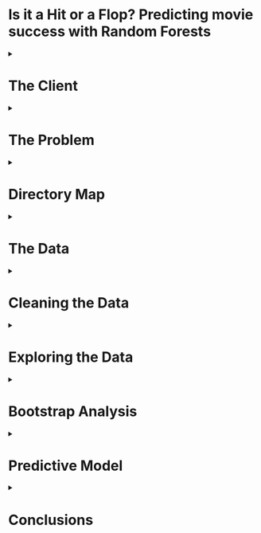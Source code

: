 <h1>Is it a Hit or a Flop? Predicting movie success with Random Forests</h1>

<details>
<summary><h1>The Client</h1></summary>
<p>
      
Film studios and investors who are considering financing a film.
</p>
</details>

<details>
<summary><h1>The Problem</h1></summary>
<p>
      
The film industry is already a billion dollar industry and steadily growing. The global box office revenue is forecast to increase 50 billion U.S. dollars in 2020<sup><a href = https://www.statista.com/topics/964/film/>[1]</a></sup>. The film "Avatar" is the current record holder for worldwide box office revenue is $2.8 billion with an estimated budget of $237 million. The risk, however, can be as great as the reward. One of the biggest box office bombs is "13th Warrior" which claimed an estimated loss of $129 million. Film studio executives and investors are constantly inundated with sales pitches for movies. How can anyone navigate the risk and choose a profitable film to finance? What does the next box office hit look like?
</p>
</details>

<details>
<summary><h1>Directory Map</h1></summary>
<p>
      
The directory structure of the code supporting this project:
      
```python
├─ data
│  ├─ raw (Kaggle dataset)
│  ├─ interim (supplementary web scraped data)
│  └─ processed (cleaned data for exploratory analysis)
│  
├─ notebooks (IPython notebooks for statistical analysis)
|
├─ report (figures for report/README.md)
|
└─ src (Python scripts)
   ├─ data (cleaning/processing data)
   ├─ tools (helper functions for analysis and visualizations)
   └─ model (Random Forest model)
```
</p>
</details>
   
<details>
<summary><h1>The Data</h1></summary>
<p>
      
The [TMDB data set from Kaggle](https://www.kaggle.com/tmdb/tmdb-movie-metadata/data) contains information for 5000 films. The raw and unprocessed data is located in the [`data`](https://github.com/wsjk/Capstone_1/tree/master/data) sub-directory.

The [TMDB data](https://github.com/wsjk/Capstone_1/tree/master/data/raw/tmdb-5000-movie-dataset.zip) is provided as two csv files: `tmdb_credits.csv`, `tmdb_movies.csv`.

The `tmdb_credits.csv` file contains cast and crew data including names, character names, gender, job title, and the order of billing. The `tmdb_movies.csv` file contains all other information regarding each movie including title, budget, revenue, language, popularity, runtime, viewer rating data, and release date. 

<details>
      <summary><h2>Alternative Datasets</h2></summary>
      <p>
Data could also be obtained from other movie databases such as IMDB. There is also a Python API for TMDB -- as well as IMDB -- but was not functioning properly at the time of this project. The same can also be said about the IMDB API. 
      </p>
      </details>

</p>
</details>


<details>
<summary><h1>Cleaning the Data</h1></summary>
<p>
      
The [`cleaning_data.py`](https://github.com/wsjk/Capstone_1/tree/master/src/data/cleaning_data.py) script conducts the initial munging of the raw csv files. The cleaned data files are saved with *\*_cleaned.csv* suffix. The final processed data for exploratory data analysis is located in the [`processed`](https://github.com/wsjk/Capstone_1/tree/master/data/folder) subfolder.

The process of cleaning `tmdb_movies.csv` includes:
* removing `original_title` and `homepage` columns
* renaming `id` column to `movie_id`
* setting `movie_id` and `title` columns as a multi-level index. The `movie_id` index is considered the foreign key that can be used to link any table created from TMDB dataset.

The process of cleaning `tmdb_credits.csv`includes:
* same steps for `tmdb_movies.csv` 
* flattening nested JSON data
* hardcoding corrected movie titles and release dates when special characters are present 
* address incorrect and missing values for budget, revenue, and runtime data

The JSON and non-JSON data columns were separated and saved into individual csv files to facilitate the process of handling JSON data. The columns with nested JSON data: `genres`, `keywords`, `production_companies`, `production_countries`, `spoken_languages`. Each column of JSON data was flattened and combined with the same \[`movie_id`, `title`\] multi-level index. 

Although there were no null values present in the data, there were numerous cases where a movie had $0 in budget and revenue, as well as 0 minutes runtime. A web scraper (see `movie_scraper.py`) was developed in Python to obtain data from searching the database in www.the-numbers.com. The search results contained links for a movie webpage that contained budget, revenue, and runtime data. The budget was referred to as *Production Budget*, runtime was referred to as *Running Time*, and the revenue was determined by taking the max value of Domestic, International, and Worldwide Box Office revenue due to the possibility that some movies only had Domestic or International revenue data. In some cases, the movie title from TMDB did not match the database in www.the-numbers.com and IMDB was used as a reference for possible alternate titles for these films. This process became tedious and highly labor intensive. Thus, only a handful of movies were manually corrected via alternative titles as this subset of films represented a small fraction of the dataset. For movies that returned several results from a title search, the correct result was determined based on release date. It is assumed that movies with the same title would not be released within several years of each other. If the scraper was unable to find budget, revenue, and/or runtime information on the website; the movie was deleted from the dataset. Out of 5000 movies in the original dataset, 4357 remained after cleaning process.
</p>
</details>

<details>
<summary><h1>Exploring the Data </h1></summary>
<p>

Out of all the variables that affect the making of a movie and influence its success, the analysis is focused specifically on variables that can be fixed prior to film production -- and prior to a major financial commitment. When a movie is pitched to studios, and other financiers, several variables can be defined such as the director, lead actors, writer, release date, and proposed budget. 

Exploring the data led to some interesting discoveries regarding net revenue and net revenue percentage. The net revenue is the difference between production budget and worldwide box office revenue. The net revenue percentage is calculated by dividing the net revenue by the production budget. 

`net revenue = budget - revenue`

`net revenue percentage = (budget - revenue) / budget`

The dataset is split into two main categories: `hits` and `flops`. Any movie that produces a positive net revenue was considered a `hit` movie. The remaining films who failed to break even are considered `flops`. The goal of this project is to be able to predict whether a movie is a `hit` or a `flop` based on the features that could be defined at the pitching stage of a film.

The exploratory analyses conducted on the data can be found in the following notebooks:
* [Analysis of Lead_Actor Influence](https://github.com/wsjk/Capstone_1/tree/master/notebooks/statistical_analysis_actors.ipynb)
* [Analysis of Crew Influence](https://github.com/wsjk/Capstone_1/tree/master/notebooks/statistical_analysis_crew.ipynb)
* [Analysis of Genre Influence](https://github.com/wsjk/Capstone_1/tree/master/notebooks/statistical_genre_actors.ipynb)
* [Analysis of Runtime Influence](https://github.com/wsjk/Capstone_1/tree/master/notebooks/statistical_runtime_actors.ipynb)
* [Analysis of Language Influence](https://github.com/wsjk/Capstone_1/tree/master/notebooks/statistical_language_actors.ipynb)

<details>
      <summary><h2> Initial Findings </h2></summary>
      <p>

The [`import_clean_data.py`](https://github.com/wsjk/Capstone_1/tree/master/src/data/import_clean_data.py) script is used to import clean, pre-processed data for exploratory analysis. All exploratory analyses are conducted in the IPython notebooks located [here](https://github.com/wsjk/Capstone_1/tree/master/notebooks)

</p>
</details>

<details>
      <summary><h3> Budget </h3></summary>
      <p>

As expected, there is a positive linear correlation (Pearson's r = 0.56) between budget (`budget`) and net revenue (`net`). On the other hand, the films with the highest net revenue percentage (`net_pct`) were on the lower end of spectrum for `budget`. Furthermore, the plots show that increasing `budget` past a certain threshold results in a low, and nearly constant level of `net_pct`. This may hint at the possibility that there is an optimal `budget` if the goal is to maximize `net_pct`. 

<div>
    <a href="https://plot.ly/~wsjk/1/?share_key=QwVayGJKukfjPbrzELFpe6" target="_blank" title="net vs budget" style="display: block; text-align: center;"><img src="https://plot.ly/~wsjk/1.png?share_key=QwVayGJKukfjPbrzELFpe6" alt="net vs budget" style="max-width: 100%;width: 600px;"  width="600" onerror="this.onerror=null;this.src='https://plot.ly/404.png';" /></a>
</div>

<div>
    <a href="https://plot.ly/~wsjk/3/?share_key=xZ7pBFB5GXb1QEiaIVkkcD" target="_blank" title="net_pct vs budget" style="display: block; text-align: center;"><img src="https://plot.ly/~wsjk/3.png?share_key=xZ7pBFB5GXb1QEiaIVkkcD" alt="net_pct vs budget" style="max-width: 100%;width: 600px;"  width="600" onerror="this.onerror=null;this.src='https://plot.ly/404.png';" /></a>
</div>

The histogram below shows the distribution of `hits` and `flops` for a range of production budgets and reinforces the idea that lower budget films generally return a profit. Although, the number of `flops` at lower budgets relative to `hits` is significant and the risk is much lower. The histogram also shows that as the budget increases, the number of `flops` relative to `hits` decreases. This could indicate that high production value can improve the chances of creating a box office hit.

<div>
    <a href="https://plot.ly/~wsjk/5/?share_key=hPHHZ17WCLTNkKC4KBcQuW" target="_blank" title="budget histogram" style="display: block; text-align: center;"><img src="https://plot.ly/~wsjk/5.png?share_key=hPHHZ17WCLTNkKC4KBcQuW" alt="Plot 5" style="max-width: 100%;width: 600px;"  width="600" onerror="this.onerror=null;this.src='https://plot.ly/404.png';" /></a>
</div>

Film budgets appear to have ballooned throughout the years and the number of high budget flops have decreased. It is possible that studios are getting smarter about their investments when the stakes are high. 

<div>
    <a href="https://plot.ly/~wsjk/7/?share_key=iPSdQAIpl1ozVxKDg62FDf" target="_blank" title="budget vs year" style="display: block; text-align: center;"><img src="https://plot.ly/~wsjk/7.png?share_key=iPSdQAIpl1ozVxKDg62FDf" alt="Plot 7" style="max-width: 100%;width: 600px;"  width="600" onerror="this.onerror=null;this.src='https://plot.ly/404.png';" /></a>
</div>

Plotting the log of the mean of film budgets per year, show that film budgets have increased at an exponential rate throughout time.
<div>
    <a href="https://plot.ly/~wsjk/23/?share_key=McGmihZyLzaUYmMZYXYzFg" target="_blank" title="log avg budget vs year" style="display: block; text-align: center;"><img src="https://plot.ly/~wsjk/23.png?share_key=McGmihZyLzaUYmMZYXYzFg" alt="Plot 23" style="max-width: 100%;width: 600px;"  width="600" onerror="this.onerror=null;this.src='https://plot.ly/404.png';" /></a>
</div>

The level of net revenue that films bring have also increased as of late, but it is also important to note that the losses have been held steady. The net revenue percentage, on the other hand, does not exhibit a clear trend with time.

<div>
    <a href="https://plot.ly/~wsjk/13/?share_key=61inZB9ZBwKPO2VSae9y8x" target="_blank" title="net vs year" style="display: block; text-align: center;"><img src="https://plot.ly/~wsjk/13.png?share_key=61inZB9ZBwKPO2VSae9y8x" alt="Plot 13" style="max-width: 100%;width: 600px;"  width="600" onerror="this.onerror=null;this.src='https://plot.ly/404.png';" /></a>
</div>

<div>
    <a href="https://plot.ly/~wsjk/15/?share_key=POPpsqV5on9GbFV9qFTzZC" target="_blank" title="net_pct vs year" style="display: block; text-align: center;"><img src="https://plot.ly/~wsjk/15.png?share_key=POPpsqV5on9GbFV9qFTzZC" alt="Plot 15" style="max-width: 100%;width: 600px;"  width="600" onerror="this.onerror=null;this.src='https://plot.ly/404.png';" /></a>
</div>

</p>
</details>

<details>
      <summary><h3> Actors </h3></summary>
      <p>

The data shows a trend in the average net revenue for veteran actors versus the average net revenue of movies from new faces as shown in the plot below. Actors with more film credits (larger bubbles) had a much lower average for net revenue and net revenue percentage. The actors with highest average net revenue and net revenue percentage are difficult to spot in the plot because they belonged to actors with a single credit. This may be evidence of regression to the mean for the level of success for an actor. The same trends have also been observed for directors.

<div>
    <a href="https://plot.ly/~wsjk/17/?share_key=v7aWcF2zjp3ObnhOao3ZP4" target="_blank" title="Plot 17" style="display: block; text-align: center;"><img src="https://plot.ly/~wsjk/17.png?share_key=v7aWcF2zjp3ObnhOao3ZP4" alt="Plot 17" style="max-width: 100%;width: 600px;"  width="600" onerror="this.onerror=null;this.src='https://plot.ly/404.png';" /></a>
</div>

The actors whose filmography generated the most and least amount of cumulative net revenue are shown in the box plots below. The spread of net revenue generated can be large for a given actor's film credits. A boxplot of the top grossing actors (i.e., the sum of net revenue of all film credits for each actor), is show below. We can see several recognizeable actors who often play major roles (e.g., Tom Hanks and Will Smith) and the actors who are have been generated the most net revenue overall would be Harry Potters stars Rupert Grint and Daniel Radcliffe.

![box_plot_hit_actor_sum]

A boxplot of the actors who have been involved with the most amount of hit movies (i.e., net revenue > 0) shows us a slightly different list of actors. Judging by the two box plots, it appears that Tom Cruise has been both highly successful and at a consistent rate.

![box_plot_hit_actor]

The same boxplots for actors in flops are shown below. The first box plot shows that films from Shea Whigham and Neil Maskill have accumulated the greatest loss in net revenue. The second boxplot shows the actors who have the most `flops` in their filmography and Val Kilmer takes the prize for most consistent in this category.

![box_plot_flop_actor_sum]

![box_plot_flop_actor]

Although, the track record of actors are not consistent in terms of their hits and flops. The following plots show the net revenue of actors who have generated the most and least amount of net revenue. Successful actors are not necessarily consistent and suffer from highs and lows in the revenue generated from their projects. The least successful actors, on the other hand, show some consistency in their filmography.

<div>
    <a href="https://plot.ly/~wsjk/43/?share_key=h864aQXAF41jzLpz4pQgOJ" target="_blank" title="Plot 43" style="display: block; text-align: center;"><img src="https://plot.ly/~wsjk/43.png?share_key=h864aQXAF41jzLpz4pQgOJ" alt="Plot 43" style="max-width: 100%;width: 600px;"  width="600" onerror="this.onerror=null;this.src='https://plot.ly/404.png';" /></a>
</div>

<div>
    <a href="https://plot.ly/~wsjk/45/?share_key=qDyPbKwTIBMR0mQVsIfVsV" target="_blank" title="Plot 45" style="display: block; text-align: center;"><img src="https://plot.ly/~wsjk/45.png?share_key=qDyPbKwTIBMR0mQVsIfVsV" alt="Plot 45" style="max-width: 100%;width: 600px;"  width="600" onerror="this.onerror=null;this.src='https://plot.ly/404.png';" /></a>
 </div>

</p>
</details>

<details>
      <summary><h3> Crew </h3></summary>
      <p>

Boxplots of the crew and their respective film credits are provided for those with the most `hits` and `flops` in their list of credits.  The crew consists of anyone other than actors including directors, executive producers, editors, writers, cinematographers, and directors of photography. 

<h3> Directors </h3>

The most consistently successful director according to the boxplots of cumulative net reveue below is Joss Whedon. And Morgan J. Freeman takes the prize for being the least successful director.

![box_top_dir]


![box_worst_dir]

Looking at the revenue history of the top Directors, Joss Whedon's films may have accumulated the most revenue, but James Cameron has helmed the single most successful movie. The track record of Director's are also a little less erratic compared to actors.

<div>
    <a href="https://plot.ly/~wsjk/47/?share_key=ZmVoy1EEJx20iDyqxsdqAd" target="_blank" title="Plot 47" style="display: block; text-align: center;"><img src="https://plot.ly/~wsjk/47.png?share_key=ZmVoy1EEJx20iDyqxsdqAd" alt="Plot 47" style="max-width: 100%;width: 600px;"  width="600" onerror="this.onerror=null;this.src='https://plot.ly/404.png';" /></a>
</div>

</p>
</details>

<details>
      <summary><h3> Writers </h3></summary>
      <p>

The clear winner for most successful writer in terms of cumulative net revenue, as well as the most successful writer/director combo, is James Cameron. Although, Cameron only has two writing credits to his name. It is also interesting to note that a majority of the successful writers are also directors.

![box_top_writer]

The least successful writers are Ken Hixon and James Gray. It is surprising to find Paul Thomas Anderson in this group considering the critical praise his films regularly receive. This provides evidence of the disparity between a film's reception by the general public and film critics.

![box_worst_writer]

<div>
    <a href="https://plot.ly/~wsjk/49/?share_key=vgDkBYbsjeEwHwIK6oEVse" target="_blank" title="Plot 49" style="display: block; text-align: center;"><img src="https://plot.ly/~wsjk/49.png?share_key=vgDkBYbsjeEwHwIK6oEVse" alt="Plot 49" style="max-width: 100%;width: 600px;"  width="600" onerror="this.onerror=null;this.src='https://plot.ly/404.png';" /></a>
</div>

</p>
</details>

<details>
      <summary><h3> Producers </h3></summary>
      <p>

The boxplots show that the most successful executive producer Laeta Kalogridis thanks to her involvement with Avatar and Shutter Island. For producers who have been involved in numerous films, Callum McDougall has consistently worked on very successful films such as the more recent James Bond films and Harry Potter.

![box_top_producer]

The most consistent out of the list of least successful crew members is executive producer Victor Loewy. 

![box_worst_producer]

Similar to Directors, the track record of Producers are less erratic than actors. The revenue for George Lucas over the course of his career show great success in his early years (e.g., Star Wars), a sharp dip (e.g., Howard the Duck) in the late 80's, and then an uptick again in the early 90's (e.g., Indiana Jones, Star Wars).

<div>
    <a href="https://plot.ly/~wsjk/55/?share_key=MqB4oGXxfC1SLDJDUQ8F42" target="_blank" title="Plot 55" style="display: block; text-align: center;"><img src="https://plot.ly/~wsjk/55.png?share_key=MqB4oGXxfC1SLDJDUQ8F42" alt="Plot 55" style="max-width: 100%;width: 600px;"  width="600" onerror="this.onerror=null;this.src='https://plot.ly/404.png';" /></a>
</div>

</p>
</details>

<details>
      <summary><h3> Genres </h3></summary>
      <p>

The TMDB dataset allows for a film to have several genres associated to it. A distribution of genres associated with films show that comedies and drama hold the lion's share. 

![genre_hist]

Although genre movies are prevalent, as shown in the histogram below, most successful movies are more "complex" and use multiple genres to describe it. It appears the key number of genres may be limited to three as there is a sharp drop afterwards -- possibly indicating that sometimes movies are too complex.

![genre_count_hist]

</p>
</details>

<details>
      <summary><h3> Runtime </h3></summary>
      <p>

The histogram below shows that both `hits` and `flops` have similar distributions and both types of films generally fall around the 100 minute mark. 

![runtime_hist]

</p>
</details>
</p>
</details>

<details>
   <summary><h1> Bootstrap Analysis </h1></summary>
   <p>
         
Bootstrapping is used to calculate confidence intervals for several of the features that were expected to be strong predictors of a film's performance.

<h2> Budget </h2>

As mentioned earlier, the budget appears to be positively correlated with net revenue. The 95% confidence interval for the mean budget of `hits` is between $36.7 million and $40.2 million. For `flops`, there is 95% confidence that the mean of the budget is between $22.5 million and $25.4 million.

<h2> Runtime </h2>

With some bootstrapping, we observed that there was a significant difference between the runtimes of hits and flops. Most hit movies had a runtime between 109 and 110 minutes while flops were between 104 and 107 minutes long.

![figure_4]

</p>
</details>

<details>
   <summary><h1>Predictive Model</h1></summary>
      
The Random Forest algorithm is used to develop a classifier to predict whether a movie will be a `hit` or a `flop` given a set of features for the film. Random Forest Classifiers from Python's `Sci-Kit Learn` module is developed. The model will be used to provide the probability of whether a movie will be a `hit` or a `flop`.

Files related to developing, training, and running the model are located in the [`model`](https://github.com/wsjk/Capstone_1/tree/master/src/model) folder.

A Jupyter Notebook with a walkthrough of the model is provided in [`RandomForestClassifier.ipynb`](https://github.com/wsjk/Capstone_1/blob/master/notebooks/RandomForestClassifier.ipynb).

<details>
      <summary><h2> The Model </h2></summary>
            <p>

Random Forest models takes an ensemble approach by using Decision Trees combined with Bootstrap Aggregation (bagging) techniques. Decision Trees alone suffer from overfitting issues, but bagging helps by training Decision Trees with data created from bootstrapping the training dataset and then combining the predictions. Random Forest takes it one step further by adding randomization to the number of features included when bootstrapping the training data. The resulting predictions from the individual trees are less correlated with eachother to further reduce the variance and overfitting of the model predictions.

</p>
</details>

<details>
      <summary><h2> Feature Selection </h2></summary>
      <p>

Feature selection and processing is conducted with the Python script: [`get_features.py`](https://github.com/wsjk/Capstone_1/blob/master/src/model/get_features.py). The Python script saves the processed feature set as csv files in [`notebooks`](https://github.com/wsjk/Capstone_1/blob/master/notebooks) directory.

The total list of features used to train the model are listed below.

* Budget
* Genres Features
```bash
`genre_count`, `action`, `adventure`, `animation`, `comedy`, `crime`, `documentary`, `drama`, `family`, `fantasy`, `foreign`, `history`, `horror`, `music`, `mystery`, `romance`, `science fiction`, `tv movie`, `thriller`, `war`, `western`
```
* Cast and Crew Features
```bash
`director_unknown`, `director_male`, `director_female`, `director_credits`, `director_net_to_date`, `actor_unknown`, `actor_male`, `actor_female`, `actor_credits`, `actor_net_to_date`, `writer_unknown`, `writer_male`, `writer_female`, `writer_credits`, `writer_net_to_date`
```
* Runtime
* Release Date Features
```bash
`release_year`, `January`, `February`, `March`, `April`, `May`, `June`, `July`, `August`, `September`, `October`, `November`, `December`, `Monday`, `Tuesday`, `Wednesday`, `Thursday`, `Friday`, `Saturday`, `Sunday
```
* Language Count

Notes about feature selection:
* One-hot encoding technique on the Genre, Cast & Crew, and Release Date Features
* `genre_count` feature represent the total number of genres associated with each film
* Cast and Crew features include gender, role (e.g., Director, Producer, Writer), and their `net_to_date` -- which is the cumulative sum of the net revenue of their filmography to date
* Cast and Crew members with unknown gender are represented by feature with suffix `_unknown` 
* Release Date features originally include day of the month (1 - 31), but initial phases of training the model showed that these features had low importance

</p>
</details>

<details>
      <summary><h2> Tuning Hyperparameters </h2></summary>
      <p>
         
The process of tuning the hyperparameters of the Random Forest Classifier is split into two phases:
1.  Use sklearn.RandomizedSearchCV() to do some initial exploration of hyperparameter values 
2.  Use sklearn.GridSearchCV() to fine tune the hyperparameters using the best parameter obtained from RandomSearchCV

Step 1 of the training process is conducted in [`rf_randomsearchcv.py`](https://github.com/wsjk/Capstone_1/blob/master/src/model/rf_randomsearchcv.py). The hyperparameter values were chosen randomly within a specific range of values. The range of values for each hyperparameter are:

```bash
{
  "oob_score": [True,False],
  "n_estimators": np.arange(10, 500, 10),
  "max_depth": np.arange(10, 500, 10),
  "min_samples_split": np.arange(2,150,1),
  "min_samples_leaf": np.arange(2,60,1),
  "max_leaf_nodes": np.arange(2,60,1),
  'max_features': ['auto','log2','sqrt',None],
  'criterion': ['gini', 'entropy'],
              }
```

The results of the RandomizedSearchCV process are shown below. The plots show the mean train (left column of plots) and test (right column of plots) scores for varying values for the hyperparameters.
            
![train_vs_test]


The hyperparameter values above provide a starting point for GridSearchCV process for Step 2 of the tuning process. The following table contains the hyperparameter values that led to the top 3 mean test and training scores from RandomizedSearchCV.

| param_criterion | param_max_depth | param_max_leaf_nodes | param_min_samples_leaf | param_min_samples_split | param_n_estimators | param_oob_score |
|:---------------:|:---------------:|:--------------------:|:----------------------:|:-----------------------:|:------------------:|:---------------:|
| gini    |310  | 49 | 4  | 2   | 370 | FALSE |
| gini    | 340 | 33 | 2  | 28  | 220 | TRUE  |
| gini    | 260 | 56 | 6  | 2   | 330 | FALSE |
| gini    | 70  | 25 | 56 | 95  | 20  | FALSE |
| entropy | 400 | 22 | 8  | 85  | 420 | TRUE  |
| gini    | 60  | 30 | 5  | 147 | 170 | TRUE  | 


Using the best hyperparameters obtained from the random search, a range of hyperparameters used for the grid search are 
```bash
{
'criterion': ['gini', 'entropy'],
'max_depth': range(60,332),
'max_leaf_nodes': range(22, 52),
'min_samples_leaf': range(2, 52),
'min_samples_split': range(2, 118),
'n_estimators': range(20, 340),
'oob_score': [False, True]
 }
```

With a `mean_test_score` of 0.61, `mean_train_score` of 0.70, and an `accuracy_score` of 0.70; the best overall parameters obtained from the grid search are
```bash
RandomForestClassifier(
bootstrap=True, class_weight=None, criterion='gini',
max_depth=330, max_features=None, max_leaf_nodes=34,
min_impurity_decrease=0.0, min_impurity_split=None,
min_samples_leaf=23, min_samples_split=109,
min_weight_fraction_leaf=0.0, n_estimators=30, n_jobs=1,
oob_score=True, random_state=42, verbose=0, warm_start=False)
```

</p>
</details>
      
<details>
      <summary><h2> Feature Importance </h2></summary>
      <p>

Sci-Kit Learn's RandomForestClassifier also provides a list of feature importance. The `budget`, `release_year`, and `runtime` features are considered the most important predictor, while some gender, genre, and release date features have no importance at all. The fact that the top features are the only continuous features in the dataset may not be coincidental. There have been some studies that show that one-hot encoding categorical variables -- which was done for this dataset -- can erode the performance of Random Forest Classifers
<sup><a href = https://roamanalytics.com/2016/10/28/are-categorical-variables-getting-lost-in-your-random-forests/>[2]</a></sup>. 

| feature | importance |
|:---------------:|:---------------:|
| budget | 0.243
| runtime | 0.060
| release_year | 0.243
| actor_unknown | 0.003 | 
| actor_male | 0.0 | 
| actor_female | 0.021 | 
| actor_credits | 0.019 | 
| actor_net_to_date | 0.054 | 
| director_unknown | 0.003 | 
| director_male | 0.0 | 
| director_female | 0.0 | 
| director_credits | 0.010 | 
| director_net_to_date | 0.145 | 
| writer_unknown | 0.005 | 
| writer_male | 0.003 | 
| writer_female | 0.006 | 
| writer_credits | 0.022 | 
| writer_net_to_date | 0.050 | 
| action | 0.003 | 
| adventure | 0.0 | 
| animation | 0.0 | 
| comedy | 0.008 | 
| crime | 0.002 | 
| documentary | 0.0 | 
| drama | 0.010| 
| family | 0.006 | 
| fantasy | 0.0 | 
| foreign | 0.0 | 
| history | 0.0 | 
| horror | 0.009 | 
| music | 0.0 | 
| mystery | 0.003 | 
| romance | 0.004 | 
| science fiction | 0.0 | 
| tv movie | 0.0 | 
| thriller | 0.0 | 
| war | 0.0 | 
| western | 0.0 | 
| genre_count | 0.023 | 
| language_count | 0.007 | 
| January | 0.0 | 
| February | 0.002 | 
| March | 0.0 | 
| April | 0.004 | 
| May | 0.0 | 
| June | 0.0 | 
| July | 0.0 | 
| August | 0.003 | 
| September | 0.001 | 
| October | 0.0 | 
| November | 0.0 | 
| December | 0.002 | 
| Monday | 0.0 | 
| Tuesday | 0.0 | 
| Wednesday | 0.013| 
| Thursday | 0.003 | 
| Friday | 0.011 | 
| Saturday | 0.0 | 
| Sunday | 0.0 | 
</p>
</details>   

<details>
 <summary><h2> Model Performance </h2></summary>
 <p>

As mentioned before, the Random Forest Classifier mean test score was 0.61. The confusion matrix from running the model on the test data set is provided below. The dataset had more `hits` than `flops` and the confusion matrix shows that the model may be more pre-disposed to classifying a film as a `hit`. 

|  |  | Actual | Actual |
|:---------------:|:---------------:|:---------------:|:---------------:|
|  |  | `flop` | `hit` |
| Predicted | `flop` | 66 | 58 | 
| Predicted | `hit` | 95 | 172 | 

       
The overall results of testing are provided below. The model provides the probability of a film being either a `hit` or a `flop`. The actual value is provided in the `target` column. The correctly classified -- and with high confidence -- the more well-known hit films such as `The Good, the Bad, and the Ugly`, `Dawn of the Planet of the Apes`, and `The Revenant`. The model, however, is not as confident at predicting `flop`s. Out of the films in the test dataset, the model predicted `ATL` to have the highest probability (0.66) of being a `flop`. The model was incorrect as `ATL` was actually a `hit`. Out of the films where the model correclty predicted a `flop`, `All the Real Girls` received the highest probability of being a `flop` at 0.63. 

On the other hand, there are also several examples of the model predicting a high probability of a `hit` for a film that turned out to be a `flop`. Out of all movies that were incorrectly predicted to be a `hit`, `The Molly Maguires` received the highest probability of 0.85. 
       
| title | hit | flop | target |
|:---------------:|:---------------:|:---------------:|:---------------:|
| The Goods: Live Hard Sell Hard | 0.43 | 0.57 | 1.0 | 
| Stiff Upper Lips | 0.51 | 0.49 | -1.0 | 
| ATL | 0.34 | 0.66 | 1.0 | 
| Censored Voices | 0.43 | 0.57 | -1.0 | 
| Fateless | 0.43 | 0.57 | -1.0 | 
| Lars and the Real Girl | 0.53 | 0.47 | -1.0 | 
| The Caveman's Valentine | 0.48 | 0.52 | -1.0 | 
| The Broken Hearts Club: A Romantic Comedy | 0.45 | 0.55 | 1.0 | 
| Abandon | 0.46 | 0.54 | -1.0 | 
| 10 Things I Hate About You | 0.49 | 0.51 | 1.0 | 
| Supercross | 0.50 | 0.50 | -1.0 | 
| Super 8 | 0.79 | 0.21 | 1.0 | 
| Dragon Blade | 0.73 | 0.27 | 1.0 | 
| The Masked Saint | 0.43 | 0.57 | -1.0 | 
| The Blue Room | 0.49 | 0.51 | 1.0 | 
| Sky High | 0.61 | 0.39 | 1.0 | 
| Remember Me | 0.48 | 0.52 | 1.0 | 
| Eve's Bayou | 0.50 | 0.50 | 1.0 | 
| The Good Night | 0.52 | 0.48 | -1.0 | 
| Beloved | 0.76 | 0.24 | -1.0 | 
| Yes | 0.50 | 0.50 | -1.0 | 
| Misconduct | 0.52 | 0.48 | -1.0 | 
| Promised Land | 0.64 | 0.36 | -1.0 | 
| Wild Grass | 0.44 | 0.56 | -1.0 | 
| A Cinderella Story | 0.51 | 0.49 | 1.0 | 
| Tsotsi | 0.37 | 0.63 | 1.0 | 
| Fish Tank | 0.49 | 0.51 | -1.0 | 
| The Devil Inside | 0.55 | 0.45 | 1.0 | 
| The Croods | 0.88 | 0.12 | 1.0 | 
| Killers | 0.82 | 0.18 | 1.0 | 
| Florence Foster Jenkins | 0.75 | 0.25 | 1.0 | 
| Maniac | 0.70 | 0.30 | -1.0 | 
| Home Run | 0.43 | 0.57 | 1.0 | 
| Another Year | 0.56 | 0.44 | 1.0 | 
| Out Cold | 0.47 | 0.53 | -1.0 | 
| Eden Lake | 0.44 | 0.56 | 1.0 | 
| RockNRolla | 0.71 | 0.29 | 1.0 | 
| Space Dogs | 0.52 | 0.48 | -1.0 | 
| The Witch | 0.52 | 0.48 | 1.0 | 
| Sugar Hill | 0.54 | 0.46 | 1.0 | 
| Twin Falls Idaho | 0.44 | 0.56 | 1.0 | 
| 16 Blocks | 0.83 | 0.17 | 1.0 | 
| Raising Victor Vargas | 0.41 | 0.59 | 1.0 | 
| The Sweeney | 0.46 | 0.54 | 1.0 | 
| Your Sister's Sister | 0.52 | 0.48 | 1.0 | 
| Law Abiding Citizen | 0.79 | 0.21 | 1.0 | 
| World Trade Center | 0.85 | 0.15 | 1.0 | 
| Slums of Beverly Hills | 0.50 | 0.50 | 1.0 | 
| Mother and Child | 0.50 | 0.50 | -1.0 | 
| Before Midnight | 0.56 | 0.44 | 1.0 | 
| Chain Letter | 0.53 | 0.47 | -1.0 | 
| Molly | 0.47 | 0.53 | -1.0 | 
| The Wraith | 0.80 | 0.20 | 1.0 | 
| Stoker | 0.61 | 0.39 | 1.0 | 
| Bon Cop Bad Cop | 0.47 | 0.53 | 1.0 | 
| Get on the Bus | 0.51 | 0.49 | 1.0 | 
| The Book of Life | 0.69 | 0.31 | 1.0 | 
| "The Good, the Bad, and the Ugly" | 0.86 | 0.14 | 1.0 | 
| The Rules of Attraction | 0.46 | 0.54 | 1.0 | 
| The Gift | 0.51 | 0.49 | 1.0 | 
| Margaret | 0.58 | 0.42 | -1.0 | 
| Miss Congeniality | 0.65 | 0.35 | 1.0 | 
| Journey to Saturn | 0.36 | 0.64 | 1.0 | 
| Close Encounters of the Third Kind | 0.83 | 0.17 | 1.0 | 
| X-Men: First Class | 0.86 | 0.14 | 1.0 | 
| Walking With Dinosaurs | 0.82 | 0.18 | 1.0 | 
| The Hateful Eight | 0.83 | 0.17 | 1.0 | 
| Two Can Play That Game | 0.50 | 0.50 | 1.0 | 
| Dawn of the Planet of the Apes | 0.84 | 0.16 | 1.0 | 
| Mozart's Sister | 0.49 | 0.51 | -1.0 | 
| I Hope They Serve Beer in Hell | 0.39 | 0.61 | -1.0 | 
| The Pirates! In an Adventure with Scientists! | 0.69 | 0.31 | 1.0 | 
| Space Jam | 0.65 | 0.35 | 1.0 | 
| Lockout | 0.56 | 0.44 | 1.0 | 
| Made | 0.44 | 0.56 | 1.0 | 
| The Names of Love | 0.53 | 0.47 | 1.0 | 
| Micmacs | 0.68 | 0.32 | -1.0 | 
| The Young Victoria | 0.60 | 0.40 | -1.0 | 
| The Purge | 0.52 | 0.48 | 1.0 | 
| Johnny Suede | 0.53 | 0.47 | -1.0 | 
| Ghost Rider: Spirit of Vengeance | 0.72 | 0.28 | 1.0 | 
| The Immigrant | 0.61 | 0.39 | -1.0 | 
| Silent Trigger | 0.48 | 0.52 | -1.0 | 
| Submarine | 0.48 | 0.52 | 1.0 | 
| Lone Survivor | 0.85 | 0.15 | 1.0 | 
| The Losers | 0.55 | 0.45 | -1.0 | 
| The Matrix | 0.68 | 0.32 | 1.0 | 
| Dreamer: Inspired By a True Story | 0.55 | 0.45 | 1.0 | 
| Dom Hemingway | 0.50 | 0.50 | -1.0 | 
| The Great Debaters | 0.49 | 0.51 | 1.0 | 
| Hard Candy | 0.41 | 0.59 | 1.0 | 
| The Last Exorcism Part II | 0.51 | 0.49 | 1.0 | 
| The Greatest Game Ever Played | 0.44 | 0.56 | -1.0 | 
| Surrogates | 0.87 | 0.13 | 1.0 | 
| A Low Down Dirty Shame | 0.69 | 0.31 | 1.0 | 
| Larry the Cable Guy: Health Inspector | 0.38 | 0.62 | -1.0 | 
| Saw V | 0.56 | 0.44 | 1.0 | 
| In the Company of Men | 0.51 | 0.49 | 1.0 | 
| Blackhat | 0.84 | 0.16 | -1.0 | 
| Big Eyes | 0.66 | 0.34 | 1.0 | 
| The Sweetest Thing | 0.66 | 0.34 | 1.0 | 
| Romance & Cigarettes | 0.38 | 0.62 | -1.0 | 
| Free Style | 0.45 | 0.55 | -1.0 | 
| Endless Love | 0.53 | 0.47 | 1.0 | 
| Shrek Forever After | 0.84 | 0.16 | 1.0 | 
| Creative Control | 0.44 | 0.56 | -1.0 | 
| Paul Blart: Mall Cop 2 | 0.79 | 0.21 | 1.0 | 
| Speedway Junky | 0.48 | 0.52 | -1.0 | 
| Akeelah and the Bee | 0.45 | 0.55 | 1.0 | 
| Corky Romano | 0.43 | 0.57 | 1.0 | 
| "Dancer |  Texas Pop. 81" | 0.51 | 0.49 | -1.0 | 
| Why Did I Get Married? | 0.70 | 0.30 | 1.0 | 
| The House Bunny | 0.67 | 0.33 | 1.0 | 
| Drowning Mona | 0.52 | 0.48 | -1.0 | 
| Wild Target | 0.60 | 0.40 | -1.0 | 
| Hostel | 0.39 | 0.61 | 1.0 | 
| Camping Sauvage | 0.43 | 0.57 | -1.0 | 
| Noah | 0.90 | 0.10 | 1.0 | 
| Radio | 0.63 | 0.37 | 1.0 | 
| Away We Go | 0.56 | 0.44 | -1.0 | 
| Fido | 0.46 | 0.54 | -1.0 | 
| Harvard Man | 0.50 | 0.50 | -1.0 | 
| A Room for Romeo Brass | 0.45 | 0.55 | -1.0 | 
| Ninja Assassin | 0.61 | 0.39 | 1.0 | 
| New Year's Eve | 0.85 | 0.15 | 1.0 | 
| TMNT | 0.57 | 0.43 | 1.0 | 
| Fifty Dead Men Walking | 0.56 | 0.44 | -1.0 | 
| Morning Glory | 0.79 | 0.21 | 1.0 | 
| Zack and Miri Make a Porno | 0.71 | 0.29 | 1.0 | 
| American Splendor | 0.40 | 0.60 | 1.0 | 
| Speed Racer | 0.82 | 0.18 | -1.0 | 
| Dawn of the Crescent Moon | 0.44 | 0.56 | -1.0 | 
| The Dead Girl | 0.56 | 0.44 | -1.0 | 
| The Rookie | 0.48 | 0.52 | 1.0 | 
| Lights Out | 0.56 | 0.44 | 1.0 | 
| 1911 | 0.64 | 0.36 | -1.0 | 
| My Big Fat Independent Movie | 0.47 | 0.53 | -1.0 | 
| Children of Heaven | 0.49 | 0.51 | 1.0 | 
| Behind Enemy Lines | 0.59 | 0.41 | 1.0 | 
| Twilight Zone: The Movie | 0.77 | 0.23 | 1.0 | 
| The Last Godfather | 0.54 | 0.46 | 1.0 | 
| Serenity | 0.63 | 0.37 | -1.0 | 
| The Other End of the Line | 0.42 | 0.58 | -1.0 | 
| Insidious | 0.70 | 0.30 | 1.0 | 
| All About Steve | 0.54 | 0.46 | 1.0 | 
| Win a Date with Tad Hamilton! | 0.57 | 0.43 | -1.0 | 
| The Skeleton Twins | 0.46 | 0.54 | 1.0 | 
| Central Intelligence | 0.84 | 0.16 | 1.0 | 
| Life During Wartime | 0.49 | 0.51 | -1.0 | 
| Basquiat | 0.42 | 0.58 | 1.0 | 
| Gunless | 0.52 | 0.48 | -1.0 | 
| Chappie | 0.81 | 0.19 | 1.0 | 
| The Terminal | 0.84 | 0.16 | 1.0 | 
| Weekend | 0.47 | 0.53 | 1.0 | 
| Takers | 0.58 | 0.42 | 1.0 | 
| Deterrence | 0.49 | 0.51 | -1.0 | 
| Bringing Down the House | 0.70 | 0.30 | 1.0 | 
| The Grudge | 0.55 | 0.45 | 1.0 | 
| Miracle at St. Anna | 0.79 | 0.21 | -1.0 | 
| Love & Basketball | 0.47 | 0.53 | 1.0 | 
| The Darkest Hour | 0.61 | 0.39 | 1.0 | 
| Frances Ha | 0.56 | 0.44 | 1.0 | 
| The World's End | 0.61 | 0.39 | 1.0 | 
| American Hustle | 0.86 | 0.14 | 1.0 | 
| Rocket Singh: Salesman of the Year | 0.46 | 0.54 | 1.0 | 
| Wild | 0.63 | 0.37 | 1.0 | 
| Something Borrowed | 0.71 | 0.29 | 1.0 | 
| Mulholland Drive | 0.52 | 0.48 | 1.0 | 
| Freddy vs. Jason | 0.55 | 0.45 | 1.0 | 
| Nacho Libre | 0.62 | 0.38 | 1.0 | 
| The Blind Side | 0.54 | 0.46 | 1.0 | 
| A Haunted House 2 | 0.70 | 0.30 | 1.0 | 
| Please Give | 0.67 | 0.33 | 1.0 | 
| One to Another | 0.41 | 0.59 | -1.0 | 
| "Mystery |  Alaska" | 0.62 | 0.38 | -1.0 | 
| Departure | 0.50 | 0.50 | -1.0 | 
| Foodfight! | 0.66 | 0.34 | -1.0 | 
| Rango | 0.88 | 0.12 | 1.0 | 
| Brokedown Palace | 0.42 | 0.58 | -1.0 | 
| Baghead | 0.49 | 0.51 | -1.0 | 
| Ponyo | 0.78 | 0.22 | 1.0 | 
| Zero Dark Thirty | 0.69 | 0.31 | 1.0 | 
| Nebraska | 0.65 | 0.35 | 1.0 | 
| X-Men | 0.66 | 0.34 | 1.0 | 
| Yoga Hosers | 0.68 | 0.32 | -1.0 | 
| Pitch Perfect 2 | 0.62 | 0.38 | 1.0 | 
| Janky Promoters | 0.67 | 0.33 | -1.0 | 
| Saved! | 0.49 | 0.51 | 1.0 | 
| Duplicity | 0.77 | 0.23 | -1.0 | 
| The Upside of Anger | 0.49 | 0.51 | 1.0 | 
| Eye of the Beholder | 0.50 | 0.50 | 1.0 | 
| Her | 0.61 | 0.39 | 1.0 | 
| Begin Again | 0.54 | 0.46 | 1.0 | 
| Friday the 13th: A New Beginning | 0.82 | 0.18 | 1.0 | 
| Slackers | 0.41 | 0.59 | -1.0 | 
| Crooklyn | 0.59 | 0.41 | -1.0 | 
| The Ladies Man | 0.43 | 0.57 | -1.0 | 
| The Adventures of Rocky & Bullwinkle | 0.62 | 0.38 | -1.0 | 
| Screwed | 0.47 | 0.53 | -1.0 | 
| The Christmas Candle | 0.52 | 0.48 | -1.0 | 
| Happy Feet | 0.85 | 0.15 | 1.0 | 
| Bucky Larson: Born to Be a Star | 0.70 | 0.30 | -1.0 | 
| Raise the Titanic | 0.76 | 0.24 | -1.0 | 
| Khumba | 0.54 | 0.46 | 1.0 | 
| Righteous Kill | 0.74 | 0.26 | 1.0 | 
| Collateral | 0.72 | 0.28 | 1.0 | 
| Nothing | 0.38 | 0.62 | -1.0 | 
| Raise Your Voice | 0.50 | 0.50 | -1.0 | 
| Salt | 0.88 | 0.12 | 1.0 | 
| Apocalypto | 0.78 | 0.22 | 1.0 | 
| Not Cool | 0.40 | 0.60 | -1.0 | 
| "South Park: Bigger |  Longer & Uncut" | 0.53 | 0.47 | 1.0 | 
| Along Came Polly | 0.61 | 0.39 | 1.0 | 
| All the Real Girls | 0.37 | 0.63 | -1.0 | 
 Wall Street: Money Never Sleeps | 0.87 | 0.13 | 1.0 | 
| Little Black Book | 0.54 | 0.46 | -1.0 | 
| Moonrise Kingdom | 0.64 | 0.36 | 1.0 | 
| Groove | 0.46 | 0.54 | 1.0 | 
| Middle of Nowhere | 0.52 | 0.48 | 1.0 | 
| Semi-Pro | 0.66 | 0.34 | -1.0 | 
| Air Bud | 0.50 | 0.50 | 1.0 | 
| J. Edgar | 0.82 | 0.18 | 1.0 | 
| The Dangerous Lives of Altar Boys | 0.42 | 0.58 | -1.0 | 
| The Visit | 0.70 | 0.30 | 1.0 | 
| You Will Meet a Tall Dark Stranger | 0.70 | 0.30 | 1.0 | 
| Eddie: The Sleepwalking Cannibal | 0.49 | 0.51 | -1.0 | 
| Shade | 0.53 | 0.47 | 1.0 | 
| Krush Groove | 0.82 | 0.18 | 1.0 | 
| The Players Club | 0.51 | 0.49 | 1.0 | 
| Teenage Mutant Ninja Turtles | 0.83 | 0.17 | 1.0 | 
| The Homesman | 0.54 | 0.46 | -1.0 | 
| Premium Rush | 0.72 | 0.28 | -1.0 | 
| Prisoners | 0.75 | 0.25 | 1.0 | 
| Beat the World | 0.48 | 0.52 | -1.0 | 
| Trance | 0.66 | 0.34 | 1.0 | 
| Grave Encounters | 0.40 | 0.60 | 1.0 | 
| LOL | 0.62 | 0.38 | -1.0 | 
| Alvin and the Chipmunks: Chipwrecked | 0.85 | 0.15 | 1.0 | 
| Skyfall | 0.88 | 0.12 | 1.0 | 
| Shanghai Surprise | 0.77 | 0.23 | -1.0 | 
| Epic Movie | 0.51 | 0.49 | 1.0 | 
| Saving Mr. Banks | 0.78 | 0.22 | 1.0 | 
| Priest | 0.69 | 0.31 | 1.0 | 
| Fled | 0.53 | 0.47 | -1.0 | 
| Funny People | 0.85 | 0.15 | -1.0 | 
| The Secret of Kells | 0.48 | 0.52 | -1.0 | 
| Joy Ride | 0.45 | 0.55 | 1.0 | 
| Plush | 0.57 | 0.43 | -1.0 | 
| Travellers and Magicians | 0.39 | 0.61 | -1.0 | 
| Steel | 0.45 | 0.55 | -1.0 | 
| Escape from Tomorrow | 0.44 | 0.56 | -1.0 | 
| The Grandmaster | 0.53 | 0.47 | 1.0 | 
| To Rome with Love | 0.76 | 0.24 | 1.0 | 
| A Very Harold & Kumar Christmas | 0.50 | 0.50 | 1.0 | 
| Free State of Jones | 0.84 | 0.16 | -1.0 | 
| For Your Consideration | 0.63 | 0.37 | -1.0 | 
| The Incredible Burt Wonderstone | 0.66 | 0.34 | -1.0 | 
| Two Lovers | 0.54 | 0.46 | -1.0 | 
| An American Carol | 0.69 | 0.31 | -1.0 | 
| The Inhabited Island | 0.62 | 0.38 | -1.0 | 
| Four Lions | 0.51 | 0.49 | 1.0 | 
| Predator 2 | 0.56 | 0.44 | 1.0 | 
| Slither | 0.55 | 0.45 | -1.0 | 
| Windsor Drive | 0.49 | 0.51 | -1.0 | 
| Men in Black 3 | 0.88 | 0.12 | 1.0 | 
| Casino Jack | 0.50 | 0.50 | -1.0 | 
| Without Limits | 0.42 | 0.58 | -1.0 | 
| Mutual Appreciation | 0.42 | 0.58 | 1.0 | 
| Turbulence | 0.62 | 0.38 | -1.0 | 
| The Perfect Man | 0.69 | 0.31 | 1.0 | 
| Trust | 0.53 | 0.47 | -1.0 | 
| The Butler | 0.56 | 0.44 | 1.0 | 
| Dumb and Dumber | 0.53 | 0.47 | 1.0 | 
| Can't Stop the Music | 0.85 | 0.15 | -1.0 | 
| Inherent Vice | 0.67 | 0.33 | -1.0 | 
| Cop Out | 0.68 | 0.32 | 1.0 | 
| Cheap Thrills | 0.50 | 0.50 | -1.0 | 
| Automata | 0.54 | 0.46 | -1.0 | 
| Jerry Maguire | 0.67 | 0.33 | 1.0 | 
| They | 0.51 | 0.49 | -1.0 | 
| Bad Moms | 0.63 | 0.37 | 1.0 | 
| Murderball | 0.35 | 0.65 | 1.0 | 
| Jonah: A VeggieTales Movie | 0.48 | 0.52 | 1.0 | 
| Sanctum | 0.62 | 0.38 | 1.0 | 
| The Pursuit of D.B. Cooper | 0.85 | 0.15 | -1.0 | 
| Fiza | 0.49 | 0.51 | -1.0 | 
| Panic Room | 0.76 | 0.24 | 1.0 | 
| The Blue Butterfly | 0.47 | 0.53 | -1.0 | 
| Think Like a Man Too | 0.73 | 0.27 | 1.0 | 
| The Boat That Rocked | 0.78 | 0.22 | -1.0 | 
| Because of Winn-Dixie | 0.53 | 0.47 | 1.0 | 
| One Hour Photo | 0.59 | 0.41 | 1.0 | 
| Land of the Lost | 0.85 | 0.15 | -1.0 | 
| Mama | 0.56 | 0.44 | 1.0 | 
| Valiant | 0.63 | 0.37 | -1.0 | 
| Man on Wire | 0.39 | 0.61 | 1.0 | 
| The 5th Quarter | 0.49 | 0.51 | -1.0 | 
| Red Riding Hood | 0.77 | 0.23 | 1.0 | 
| A Million Ways to Die in the West | 0.80 | 0.20 | 1.0 | 
| Johnson Family Vacation | 0.49 | 0.51 | 1.0 | 
| Beasts of the Southern Wild | 0.48 | 0.52 | 1.0 | 
| End of the Spear | 0.37 | 0.63 | 1.0 | 
| Dragon Nest: Warriors' Dawn | 0.69 | 0.31 | -1.0 | 
| The Molly Maguires | 0.85 | 0.15 | -1.0 | 
| Sabotage | 0.71 | 0.29 | -1.0 | 
| Marmaduke | 0.68 | 0.32 | 1.0 | 
| Ca$h | 0.49 | 0.51 | -1.0 | 
| Triangle | 0.47 | 0.53 | -1.0 | 
| What to Expect When You're Expecting | 0.83 | 0.17 | 1.0 | 
| End of Days | 0.77 | 0.23 | 1.0 | 
| 16 to Life | 0.47 | 0.53 | -1.0 | 
| Blended | 0.85 | 0.15 | 1.0 | 
| The Adventurer: The Curse of the Midas Box | 0.52 | 0.48 | -1.0 | 
| The Circle | 0.38 | 0.62 | 1.0 | 
| The Reef | 0.57 | 0.43 | 1.0 | 
| September Dawn | 0.46 | 0.54 | -1.0 | 
| The East | 0.66 | 0.34 | -1.0 | 
| Limbo | 0.63 | 0.37 | -1.0 | 
| Identity | 0.59 | 0.41 | 1.0 | 
| The Truman Show | 0.77 | 0.23 | 1.0 | 
| Taken 3 | 0.85 | 0.15 | 1.0 | 
| Hotel Transylvania 2 | 0.86 | 0.14 | 1.0 | 
| Dinner Rush | 0.46 | 0.54 | -1.0 | 
| Charlie St. Cloud | 0.77 | 0.23 | 1.0 | 
| One Man's Hero | 0.50 | 0.50 | -1.0 | 
| Quarantine | 0.49 | 0.51 | 1.0 | 
| Home on the Range | 0.63 | 0.37 | -1.0 | 
| The Book Thief | 0.69 | 0.31 | 1.0 | 
| Grindhouse | 0.78 | 0.22 | -1.0 | 
| The Yellow Handkerchief | 0.45 | 0.55 | -1.0 | 
| Malibu's Most Wanted | 0.41 | 0.59 | 1.0 | 
| Virgin Territory | 0.57 | 0.43 | -1.0 | 
| Kama Sutra - A Tale of Love | 0.50 | 0.50 | 1.0 | 
| Hostel: Part II | 0.67 | 0.33 | 1.0 | 
| The Book of Eli | 0.82 | 0.18 | 1.0 | 
| The Revenant | 0.86 | 0.14 | 1.0 | 
| Old Dogs | 0.77 | 0.23 | 1.0 | 
| Of Gods and Men | 0.47 | 0.53 | 1.0 | 
| Scream 4 | 0.82 | 0.18 | 1.0 | 
| Easy Virtue | 0.46 | 0.54 | 1.0 | 
| PCU | 0.52 | 0.48 | -1.0 | 
| Next Day Air | 0.44 | 0.56 | 1.0 | 
| Agent Cody Banks 2: Destination London | 0.45 | 0.55 | 1.0 | 
| The Original Kings of Comedy | 0.48 | 0.52 | 1.0 | 
| Dracula Untold | 0.70 | 0.30 | 1.0 | 
| Observe and Report | 0.49 | 0.51 | 1.0 | 
| Strangerland | 0.61 | 0.39 | -1.0 | 
| Prometheus | 0.84 | 0.16 | 1.0 | 
| 10 Days in a Madhouse | 0.49 | 0.51 | -1.0 | 
| The Adventures of Pinocchio | 0.45 | 0.55 | 1.0 | 
| The Express | 0.65 | 0.35 | -1.0 | 
| Rubber | 0.52 | 0.48 | -1.0 | 
| Yeh Jawaani Hai Deewani | 0.55 | 0.45 | 1.0 | 
| Diary of a Wimpy Kid: Dog Days | 0.55 | 0.45 | 1.0 | 
| Signs | 0.79 | 0.21 | 1.0 | 
| Barbarella | 0.84 | 0.16 | -1.0 | 
| Shadow Conspiracy | 0.72 | 0.28 | -1.0 | 
| Chuck & Buck | 0.44 | 0.56 | 1.0 | 
| Detroit Rock City | 0.42 | 0.58 | -1.0 | 
| Centurion | 0.58 | 0.42 | -1.0 | 
| 10th & Wolf | 0.49 | 0.51 | -1.0 | 
| Psycho Beach Party | 0.43 | 0.57 | -1.0 | 
| Penitentiary | 0.85 | 0.15 | 1.0 | 
| A Haunted House | 0.44 | 0.56 | 1.0 | 
| She Done Him Wrong | 0.83 | 0.17 | 1.0 | 
| Sinbad: Legend of the Seven Seas | 0.68 | 0.32 | -1.0 | 
| Clockstoppers | 0.62 | 0.38 | 1.0 | 
| Mad Max 2: The Road Warrior | 0.79 | 0.21 | 1.0 | 
| Race to Witch Mountain | 0.81 | 0.19 | 1.0 | 
| Interstellar | 0.89 | 0.11 | 1.0 | 
| Dudley Do-Right | 0.62 | 0.38 | -1.0 | 
| What Just Happened | 0.61 | 0.39 | -1.0 | 
| The Sleepwalker | 0.43 | 0.57 | -1.0 | 
| Shooting Fish | 0.44 | 0.56 | -1.0 | 
| Clay Pigeons | 0.49 | 0.51 | -1.0 | 
| Conspiracy Theory | 0.87 | 0.13 | 1.0 | 
| Rudderless | 0.53 | 0.47 | -1.0 | 
| Gangster Squad | 0.74 | 0.26 | 1.0 | 
| Serial Mom | 0.62 | 0.38 | -1.0 | 
| Wanderlust | 0.68 | 0.32 | -1.0 | 
| Man of the House | 0.62 | 0.38 | -1.0 | 
| The Red Violin | 0.49 | 0.51 | -1.0 | 
| The Beastmaster | 0.85 | 0.15 | 1.0 | 
| You Can Count on Me | 0.51 | 0.49 | 1.0 | 
| Pontypool | 0.43 | 0.57 | -1.0 | 
| Jawbreaker | 0.42 | 0.58 | 1.0 | 
| How Stella Got Her Groove Back | 0.54 | 0.46 | 1.0 | 
| Anywhere But Here | 0.51 | 0.49 | -1.0 | 
| Valentine's Day | 0.82 | 0.18 | 1.0 | 
| Def-Con 4 | 0.82 | 0.18 | -1.0 | 
| The Adjustment Bureau | 0.71 | 0.29 | 1.0 | 

</p>
</details>

</p>
</details>

<details>
<summary><h1> Conclusions </h1></summary>
<p>
A Random Forest Classifier was developed to predict whether a movie will be a hit or a flop at the box office. After training the model and testing it on unseen data, the model's performance peaked with an accuracy score of 0.70. The model showed some promise for predicting hit movies when it predicted a probability greater than 0.85. 
            
Recommendations for future work:
* training data should include more `flop`s as the data currently favors `hit`s
* more exploration into `cast` and `crew` related features 
* find alternative approaches to handling categorical variables to avoid one-hot encoding

</p>
</details>


[pairplot]: https://github.com/wsjk/Capstone_1/blob/master/report/pairplot.png "Pairplot"
[figure_2]: https://github.com/wsjk/Capstone_1/blob/master/report/boxplot_hit_actors.png "Box Plot of Top Actors"
[figure_3]: https://github.com/wsjk/Capstone_1/blob/master/report/boxplot_flop_actors.png "Box Plot of Worst Actors"
[figure_4]: https://github.com/wsjk/Capstone_1/blob/master/report/runtime.png "CI for runtime"
[figure_5]: https://github.com/wsjk/Capstone_1/blob/master/report/genre.png "CI for genre count"
[box_top_dir]: https://github.com/wsjk/Capstone_1/blob/master/report/box_plot_top_directors.png 
[box_worst_dir]: https://github.com/wsjk/Capstone_1/blob/master/report/box_plot_worst_directors.png 
[box_top_writer]: https://github.com/wsjk/Capstone_1/blob/master/report/box_plot_top_writers.png 
[box_worst_writer]: https://github.com/wsjk/Capstone_1/blob/master/report/box_plot_worst_writers.png
[box_top_producer]: https://github.com/wsjk/Capstone_1/blob/master/report/box_plot_top_producers.png 
[box_worst_producer]: https://github.com/wsjk/Capstone_1/blob/master/report/box_plot_worst_producers.png 
[runtime_hist]: https://github.com/wsjk/Capstone_1/blob/master/report/runtime_hist.jpeg
[genre_count_hist]: https://github.com/wsjk/Capstone_1/blob/master/report/genre_count_hist.jpeg
[genre_hist]: https://github.com/wsjk/Capstone_1/blob/master/report/genre_hist.jpeg
[box_plot_hit_actor_sum]: https://github.com/wsjk/Capstone_1/blob/master/report/boxplot_hit_actors_sum.png 
[box_plot_flop_actor_sum]: https://github.com/wsjk/Capstone_1/blob/master/report/boxplot_flop_actors_sum.png 
[box_plot_hit_actor]:https://github.com/wsjk/Capstone_1/blob/master/report/boxplot_hit_actors.png 
[box_plot_flop_actor]:https://github.com/wsjk/Capstone_1/blob/master/report/boxplot_flop_actors.png 
[train_vs_test]:https://github.com/wsjk/Capstone_1/blob/master/report/train_vs_test.png
 

